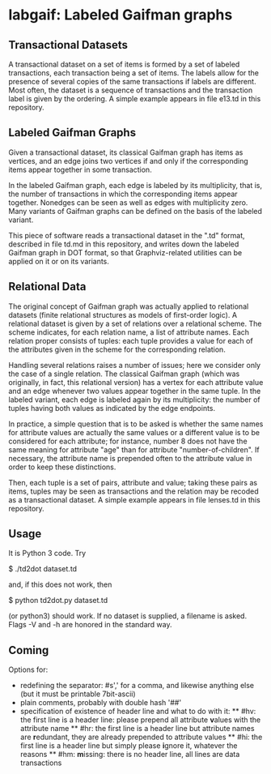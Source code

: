 labgaif: Labeled Gaifman graphs
===============================

Transactional Datasets
----------------------

A transactional dataset on a set of items is formed by a 
set of labeled transactions, each transaction being a set
of items. The labels allow for the presence of several
copies of the same transactions if labels are different.
Most often, the dataset is a sequence of transactions and
the transaction label is given by the ordering. A simple
example appears in file e13.td in this repository.

Labeled Gaifman Graphs
----------------------

Given a transactional dataset, its classical Gaifman graph
has items as vertices, and an edge joins two vertices if and
only if the corresponding items appear together in some
transaction.

In the labeled Gaifman graph, each edge is labeled by its
multiplicity, that is, the number of transactions in which
the corresponding items appear together. Nonedges can be
seen as well as edges with multiplicity zero. Many variants
of Gaifman graphs can be defined on the basis of the labeled
variant.

This piece of software reads a transactional dataset in 
the ".td" format, described in file td.md in this repository,
and writes down the labeled Gaifman graph in DOT format,
so that Graphviz-related utilities can be applied on it
or on its variants.

Relational Data
---------------

The original concept of Gaifman graph was actually applied 
to relational datasets (finite relational structures as
models of first-order logic). A relational dataset is given 
by a set of relations over a relational scheme. The scheme 
indicates, for each relation name, a list of attribute names. 
Each relation proper consists of tuples: each tuple provides 
a value for each of the attributes given in the scheme for the
corresponding relation.

Handling several relations raises a number of issues;
here we consider only the case of a single relation.
The classical Gaifman graph (which was originally, 
in fact, this relational version) has a vertex for
each attribute value and an edge whenever two values
appear together in the same tuple. In the labeled 
variant, each edge is labeled again by its 
multiplicity: the number of tuples having both
values as indicated by the edge endpoints.

In practice, a simple question that is to be asked
is whether the same names for attribute values are
actually the same values or a different value is to
be considered for each attribute; for instance, 
number 8 does not have the same meaning for attribute
"age" than for attribute "number-of-children". 
If necessary, the attribute name is prepended often
to the attribute value in order to keep these
distinctions.

Then, each tuple is a set of pairs, attribute and
value; taking these pairs as items, tuples may be
seen as transactions and the relation may be recoded
as a transactional dataset. A simple example appears 
in file lenses.td in this repository.

Usage
-----

It is Python 3 code. Try 

$ ./td2dot dataset.td 

and, if this does not work, then 

$ python td2dot.py dataset.td 

(or python3) should work. If no dataset is supplied, 
a filename is asked. Flags -V and -h are honored in 
the standard way.

Coming
------

Options for:
* redefining the separator: #s',' for a comma, and likewise anything else (but it must be printable 7bit-ascii)
* plain comments, probably with double hash '##'
* specification of existence of header line and what to do with it:
** #hv: the first line is a header line: please prepend all attribute **v**alues with the attribute name
** #hr: the first line is a header line but attribute names are **r**edundant, they are already prepended to attribute values
** #hi: the first line is a header line but simply please **i**gnore it, whatever the reasons
** #hm: **m**issing: there is no header line, all lines are data transactions
